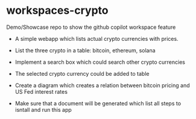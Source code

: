 # workspaces-crypto
Demo/Showcase repo to show the github copilot workspace feature


- A simple webapp which lists actual crypto currencies with prices.
- List the three crypto in a table: bitcoin, ethereum, solana
- Implement a search box which could search other crypto currencies 
- The selected crypto currency could be added to table

- Create a diagram which creates a relation between bitcoin pricing and US Fed interest rates

- Make sure that a document will be generated which list all steps to isntall and run this app

